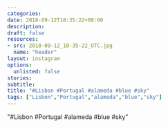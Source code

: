 ```yaml
---
categories:
date: 2018-09-12T18:35:22+00:00
description:
draft: false
resources:
- src: 2018-09-12_18-35-22_UTC.jpg
  name: "header"
layout: instagram
options:
  unlisted: false
stories:
subtitle:
title: "#Lisbon #Portugal #alameda #blue #sky"
tags: ["Lisbon","Portugal","alameda","blue","sky"]
---
```


"#Lisbon #Portugal #alameda #blue #sky"
